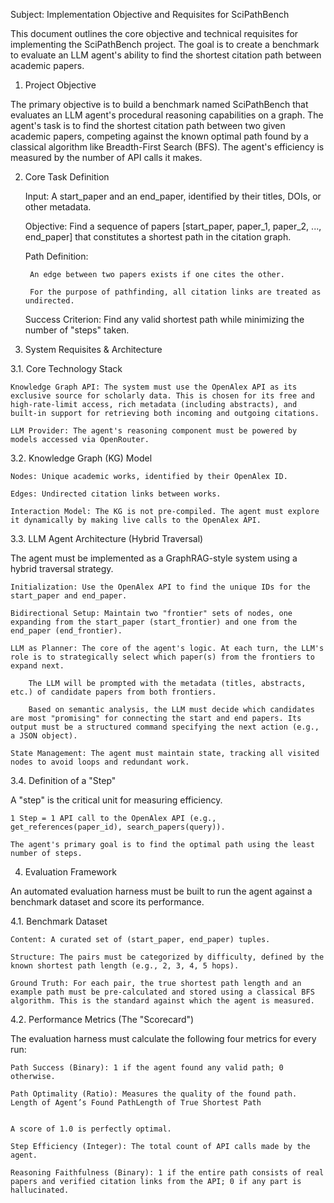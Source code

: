 Subject: Implementation Objective and Requisites for SciPathBench

This document outlines the core objective and technical requisites for implementing the SciPathBench project. The goal is to create a benchmark to evaluate an LLM agent's ability to find the shortest citation path between academic papers.

1. Project Objective

The primary objective is to build a benchmark named SciPathBench that evaluates an LLM agent's procedural reasoning capabilities on a graph. The agent's task is to find the shortest citation path between two given academic papers, competing against the known optimal path found by a classical algorithm like Breadth-First Search (BFS). The agent's efficiency is measured by the number of API calls it makes.

2. Core Task Definition

    Input: A start_paper and an end_paper, identified by their titles, DOIs, or other metadata.

    Objective: Find a sequence of papers [start_paper, paper_1, paper_2, ..., end_paper] that constitutes a shortest path in the citation graph.

    Path Definition:

        An edge between two papers exists if one cites the other.

        For the purpose of pathfinding, all citation links are treated as undirected.

    Success Criterion: Find any valid shortest path while minimizing the number of "steps" taken.

3. System Requisites & Architecture

3.1. Core Technology Stack

    Knowledge Graph API: The system must use the OpenAlex API as its exclusive source for scholarly data. This is chosen for its free and high-rate-limit access, rich metadata (including abstracts), and built-in support for retrieving both incoming and outgoing citations.

    LLM Provider: The agent's reasoning component must be powered by models accessed via OpenRouter.

3.2. Knowledge Graph (KG) Model

    Nodes: Unique academic works, identified by their OpenAlex ID.

    Edges: Undirected citation links between works.

    Interaction Model: The KG is not pre-compiled. The agent must explore it dynamically by making live calls to the OpenAlex API.

3.3. LLM Agent Architecture (Hybrid Traversal)

The agent must be implemented as a GraphRAG-style system using a hybrid traversal strategy.

    Initialization: Use the OpenAlex API to find the unique IDs for the start_paper and end_paper.

    Bidirectional Setup: Maintain two "frontier" sets of nodes, one expanding from the start_paper (start_frontier) and one from the end_paper (end_frontier).

    LLM as Planner: The core of the agent's logic. At each turn, the LLM's role is to strategically select which paper(s) from the frontiers to expand next.

        The LLM will be prompted with the metadata (titles, abstracts, etc.) of candidate papers from both frontiers.

        Based on semantic analysis, the LLM must decide which candidates are most "promising" for connecting the start and end papers. Its output must be a structured command specifying the next action (e.g., a JSON object).

    State Management: The agent must maintain state, tracking all visited nodes to avoid loops and redundant work.

3.4. Definition of a "Step"

A "step" is the critical unit for measuring efficiency.

    1 Step = 1 API call to the OpenAlex API (e.g., get_references(paper_id), search_papers(query)).

    The agent's primary goal is to find the optimal path using the least number of steps.

4. Evaluation Framework

An automated evaluation harness must be built to run the agent against a benchmark dataset and score its performance.

4.1. Benchmark Dataset

    Content: A curated set of (start_paper, end_paper) tuples.

    Structure: The pairs must be categorized by difficulty, defined by the known shortest path length (e.g., 2, 3, 4, 5 hops).

    Ground Truth: For each pair, the true shortest path length and an example path must be pre-calculated and stored using a classical BFS algorithm. This is the standard against which the agent is measured.

4.2. Performance Metrics (The "Scorecard")

The evaluation harness must calculate the following four metrics for every run:

    Path Success (Binary): 1 if the agent found any valid path; 0 otherwise.

    Path Optimality (Ratio): Measures the quality of the found path.
    Length of Agent’s Found PathLength of True Shortest Path​


    A score of 1.0 is perfectly optimal.

    Step Efficiency (Integer): The total count of API calls made by the agent.

    Reasoning Faithfulness (Binary): 1 if the entire path consists of real papers and verified citation links from the API; 0 if any part is hallucinated.